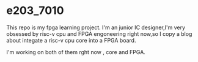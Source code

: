# e203_7010
This repo is my fpga learning project.
I'm an junior IC designer,I'm very obsessed by risc-v cpu and FPGA engoneering right now,so I copy a blog about integate a risc-v cpu core into a FPGA board.

I'm working on both of them rght now , core and FPGA.
